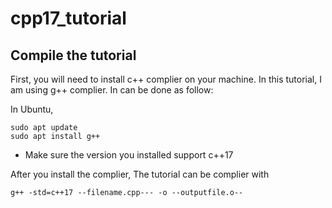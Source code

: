 # cpp17_tutorial


## Compile the tutorial

First, you will need to install c++ complier on your machine. In this tutorial, I am using g++ complier. In can be done as follow:

In Ubuntu,
```
sudo apt update
sudo apt install g++
```
* Make sure the version you installed support c++17

After you install the complier, The tutorial can be complier with

```
g++ -std=c++17 --filename.cpp--- -o --outputfile.o--
```
